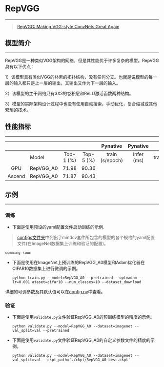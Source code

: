 # RepVGG

***
> [RepVGG: Making VGG-style ConvNets Great Again](https://arxiv.org/pdf/2101.03697.pdf)

## 模型简介

***
RepVGG是一种类似VGG架构的网络，但是其性能优于许多复杂的模型。RepVGG具有以下优点：

1）该模型具有类似VGG的朴素的拓扑结构，没有任何分支。也就是说模型的每一层的输入都只是上一层的输出，其输出又作为下一层的输入。

2）该模型的主干网络只有3X3的卷积层和ReLU激活函数两种结构。

3）模型的实际架构设计过程中也没有使用自动搜索，手动优化，复合缩减或其他繁琐的技术。

## 性能指标

***

|        |           |           |           |    Pynative     |  Pynative  |     Graph      |   Graph    |           |            |
| :----: | --------- | :-------: | :-------: | :-------------: | :--------: | :------------: | :--------: | :-------: | :--------: |
|        | Model     | Top-1 (%) | Top-5 (%) | train (s/epoch) | Infer (ms) | train(s/epoch) | Infer (ms) | Download  |   Config   |
|  GPU   | RepVGG_A0 | 71.98     | 90.36     |                 |            |                |            | [model]() | [config]() |
| Ascend | RepVGG_A0 | 71.87     | 90.43     |                 |            |                |            |           |            |

## 示例

***

### 训练

- 下面是使用预设的yaml配置文件启动训练的示例.

> [configs文件夹](../../configs)中列出了mindcv套件所包含的模型的各个规格的yaml配置文件(在ImageNet数据集上训练和验证的配置)。

  ```shell
  comming soon
  ```

- 下面是使用在ImageNet上预训练的RepVGG_A0模型和Adam优化器在CIFAR10数据集上进行微调的示例。

  ```shell                                                                                                                                                                                                                                                                                                                                                                              
  python train.py --model=RepVGG_A0 --pretrained --opt=adam --lr=0.001 ataset=cifar10 --num_classes=10 --dataset_download
  ```

详细的可调参数及其默认值可以在[config.py](../../config.py)中查看。

### 验证

- 下面是使用`validate.py`文件验证RepVGG_A0的预训练模型的精度的示例。

  ```shell
  python validate.py --model=RepVGG_A0 --dataset=imagenet --val_split=val --pretrained
  ```

- 下面是使用`validate.py`文件验证RepVGG_A0的自定义参数文件的精度的示例。

  ```shell
  python validate.py --model=RepVGG_A0 --dataset=imagenet --val_split=val --ckpt_path='./ckpt/RepVGG_A0-best.ckpt' 
  ```
